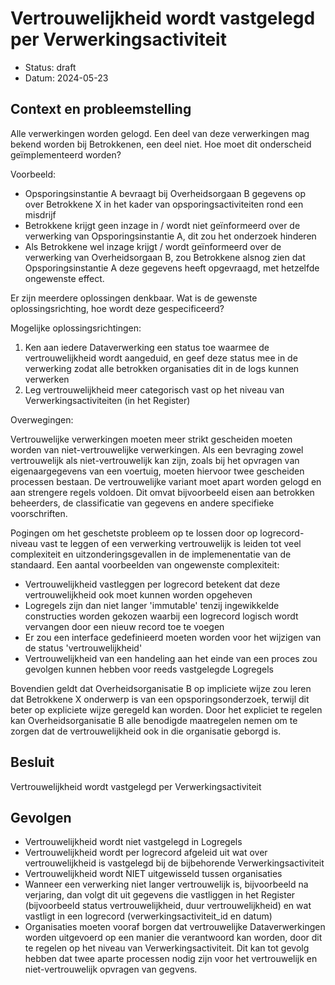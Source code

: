 # Vertrouwelijkheid wordt vastgelegd per Verwerkingsactiviteit

- Status: draft
- Datum: 2024-05-23


## Context en probleemstelling

Alle verwerkingen worden gelogd. Een deel van deze verwerkingen mag bekend worden bij Betrokkenen, een deel niet. Hoe moet dit onderscheid geïmplementeerd worden?

Voorbeeld:

- Opsporingsinstantie A bevraagt bij Overheidsorgaan B gegevens op over Betrokkene X in het kader van opsporingsactiviteiten rond een misdrijf
- Betrokkene krijgt geen inzage in / wordt niet geïnformeerd over de verwerking van Opsporingsinstantie A, dit zou het onderzoek hinderen
- Als Betrokkene wel inzage krijgt / wordt geïnformeerd over de verwerking van Overheidsorgaan B, zou Betrokkene alsnog zien dat Opsporingsinstantie A deze gegevens heeft opgevraagd, met hetzelfde ongewenste effect.

Er zijn meerdere oplossingen denkbaar. Wat is de gewenste oplossingsrichting, hoe wordt deze gespecificeerd?

Mogelijke oplossingsrichtingen:

1. Ken aan iedere Dataverwerking een status toe waarmee de vertrouwelijkheid wordt aangeduid, en geef deze status mee in de verwerking zodat alle betrokken organisaties dit in de logs kunnen verwerken
2. Leg vertrouwelijkheid meer categorisch vast op het niveau van Verwerkingsactiviteiten (in het Register)

Overwegingen:

Vertrouwelijke verwerkingen moeten meer strikt gescheiden moeten worden van niet-vertrouwelijke verwerkingen. Als een bevraging zowel vertrouwelijk als niet-vertrouwelijk kan zijn, zoals bij het opvragen van eigenaargegevens van een voertuig, moeten hiervoor twee gescheiden processen bestaan. De vertrouwelijke variant moet apart worden gelogd en aan strengere regels voldoen. Dit omvat bijvoorbeeld eisen aan betrokken beheerders, de classificatie van gegevens en andere specifieke voorschriften.

Pogingen om het geschetste probleem op te lossen door op logrecord-niveau vast te leggen of een verwerking vertrouwelijk is leiden tot veel complexiteit en uitzonderingsgevallen in de implemenentatie van de standaard. Een aantal voorbeelden van ongewenste complexiteit:


- Vertrouwelijkheid vastleggen per logrecord betekent dat deze vertrouwelijkheid ook moet kunnen worden opgeheven
- Logregels zijn dan niet langer 'immutable' tenzij ingewikkelde constructies worden gekozen waarbij een logrecord logisch wordt vervangen door een nieuw record toe te voegen
- Er zou een interface gedefinieerd moeten worden voor het wijzigen van de status 'vertrouwelijkheid'
- Vertrouwelijkheid van een handeling aan het einde van een proces zou gevolgen kunnen hebben voor reeds vastgelegde Logregels

Bovendien geldt dat Overheidsorganisatie B op impliciete wijze zou leren dat Betrokkene X onderwerp is van een opsporingsonderzoek, terwijl dit beter op expliciete wijze geregeld kan worden. Door het expliciet te regelen kan Overheidsorganisatie B alle benodigde maatregelen nemen om te zorgen dat de vertrouwelijkheid ook in die organisatie geborgd is.


## Besluit

Vertrouwelijkheid wordt vastgelegd per Verwerkingsactiviteit


## Gevolgen

- Vertrouwelijkheid wordt niet vastgelegd in Logregels
- Vertrouwelijkheid wordt per logrecord afgeleid uit wat over vertrouwelijkheid is vastgelegd bij de bijbehorende Verwerkingsactiviteit
- Vertrouwelijkheid wordt NIET uitgewisseld tussen organisaties
- Wanneer een verwerking niet langer vertrouwelijk is, bijvoorbeeld na verjaring, dan volgt dit uit gegevens die vastliggen in het Register (bijvoorbeeld status vertrouwelijkheid, duur vertrouwelijkheid) en wat vastligt in een logrecord (verwerkingsactiviteit_id en datum)
- Organisaties moeten vooraf borgen dat vertrouwelijke Dataverwerkingen worden uitgevoerd op een manier die verantwoord kan worden, door dit te regelen op het niveau van Verwerkingsactiviteit. Dit kan tot gevolg hebben dat twee aparte processen nodig zijn voor het vertrouwelijk en niet-vertrouwelijk opvragen van gegvens.
